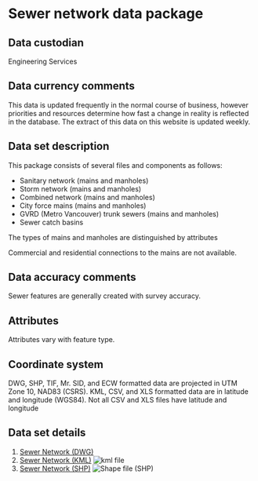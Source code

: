 # Sewer  network data package
## Data custodian
Engineering Services

## Data currency comments
This data is updated frequently in the normal course of business, however
priorities and resources determine how fast a change in reality is reflected
in the database. The extract of this data on this website is updated weekly.

## Data set description
This package consists of several files and components as follows:

  * Sanitary network (mains and manholes)
  * Storm network (mains and manholes)
  * Combined network (mains and manholes)
  * City force mains (mains and manholes)
  * GVRD (Metro Vancouver) trunk sewers (mains and manholes) 
  * Sewer catch basins

The types of mains and manholes are distinguished by attributes

Commercial and residential connections to the mains are not available.

## Data accuracy comments
Sewer features are generally created with survey accuracy.

## Attributes
Attributes vary with feature type.

## Coordinate system
DWG, SHP, TIF, Mr. SID, and ECW formatted data are projected in UTM Zone 10,
NAD83 (CSRS). KML, CSV, and XLS formatted data are in latitude and longitude
(WGS84). Not all CSV and XLS files have latitude and longitude

## Data set details
  1. [Sewer Network (DWG)](ftp://webftp.vancouver.ca/OpenData/dwg/dwg_sewer_network.zip)
  2. [Sewer Network (KML)](../download/kml/kml_sewer_network.zip) ![kml file](../images/Icon_kml.gif)
  3. [Sewer Network (SHP)](ftp://webftp.vancouver.ca/OpenData/shape/shape_sewer_network.zip) ![Shape file \(SHP\)](../images/icon_shape.jpg)

